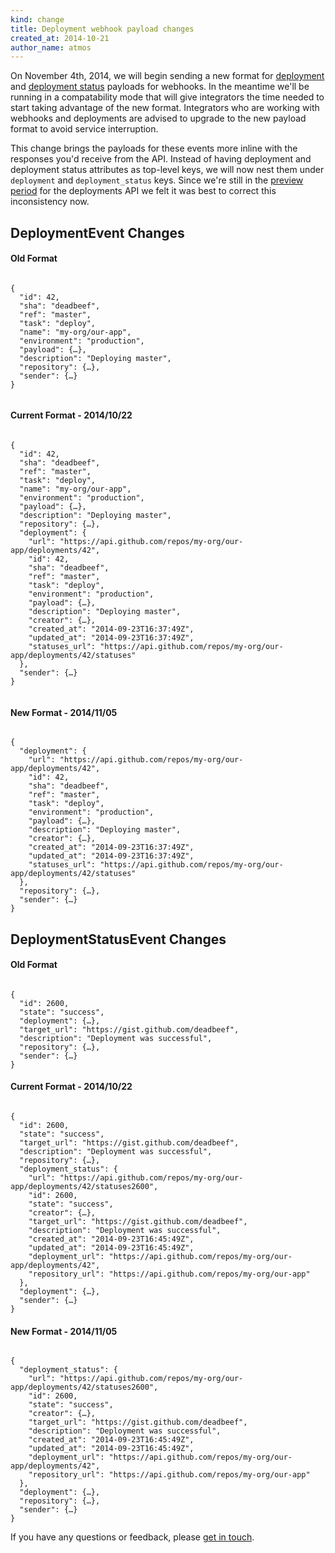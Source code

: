 ```yaml
---
kind: change
title: Deployment webhook payload changes
created_at: 2014-10-21
author_name: atmos
---
```


On November 4th, 2014, we will begin sending a new format for [deployment][1] and [deployment status][2] payloads for webhooks. In the meantime we'll be running in a compatability mode that will give integrators the time needed to start taking advantage of the new format. Integrators who are working with webhooks and deployments are advised to upgrade to the new payload format to avoid service interruption.

This change brings the payloads for these events more inline with the responses you'd receive from the API. Instead of having deployment and deployment status attributes as top-level keys, we will now nest them under `deployment` and `deployment_status` keys. Since we're still in the [preview period][3] for the deployments API we felt it was best to correct this inconsistency now.

## DeploymentEvent Changes

#### Old Format

<pre><code class="language-javascript">
{
  "id": 42,
  "sha": "deadbeef",
  "ref": "master",
  "task": "deploy",
  "name": "my-org/our-app",
  "environment": "production",
  "payload": {…},
  "description": "Deploying master",
  "repository": {…},
  "sender": {…}
}

</code></pre>

#### Current Format - 2014/10/22

<pre><code class="language-javascript">
{
  "id": 42,
  "sha": "deadbeef",
  "ref": "master",
  "task": "deploy",
  "name": "my-org/our-app",
  "environment": "production",
  "payload": {…},
  "description": "Deploying master",
  "repository": {…},
  "deployment": {
    "url": "https://api.github.com/repos/my-org/our-app/deployments/42",
    "id": 42,
    "sha": "deadbeef",
    "ref": "master",
    "task": "deploy",
    "environment": "production",
    "payload": {…},
    "description": "Deploying master",
    "creator": {…},
    "created_at": "2014-09-23T16:37:49Z",
    "updated_at": "2014-09-23T16:37:49Z",
    "statuses_url": "https://api.github.com/repos/my-org/our-app/deployments/42/statuses"
  },
  "sender": {…}
}

</code></pre>

#### New Format - 2014/11/05

<pre><code class="language-javascript">
{
  "deployment": {
    "url": "https://api.github.com/repos/my-org/our-app/deployments/42",
    "id": 42,
    "sha": "deadbeef",
    "ref": "master",
    "task": "deploy",
    "environment": "production",
    "payload": {…},
    "description": "Deploying master",
    "creator": {…},
    "created_at": "2014-09-23T16:37:49Z",
    "updated_at": "2014-09-23T16:37:49Z",
    "statuses_url": "https://api.github.com/repos/my-org/our-app/deployments/42/statuses"
  },
  "repository": {…},
  "sender": {…}
}
</code></pre>

## DeploymentStatusEvent Changes

#### Old Format

<pre><code class="language-javascript">
{
  "id": 2600,
  "state": "success",
  "deployment": {…},
  "target_url": "https://gist.github.com/deadbeef",
  "description": "Deployment was successful",
  "repository": {…},
  "sender": {…}
}
</code></pre>

#### Current Format - 2014/10/22

<pre><code class="language-javascript">
{
  "id": 2600,
  "state": "success",
  "target_url": "https://gist.github.com/deadbeef",
  "description": "Deployment was successful",
  "repository": {…},
  "deployment_status": {
    "url": "https://api.github.com/repos/my-org/our-app/deployments/42/statuses2600",
    "id": 2600,
    "state": "success",
    "creator": {…},
    "target_url": "https://gist.github.com/deadbeef",
    "description": "Deployment was successful",
    "created_at": "2014-09-23T16:45:49Z",
    "updated_at": "2014-09-23T16:45:49Z",
    "deployment_url": "https://api.github.com/repos/my-org/our-app/deployments/42",
    "repository_url": "https://api.github.com/repos/my-org/our-app"
  },
  "deployment": {…},
  "sender": {…}
}
</code></pre>

#### New Format - 2014/11/05

<pre><code class="language-javascript">
{
  "deployment_status": {
    "url": "https://api.github.com/repos/my-org/our-app/deployments/42/statuses2600",
    "id": 2600,
    "state": "success",
    "creator": {…},
    "target_url": "https://gist.github.com/deadbeef",
    "description": "Deployment was successful",
    "created_at": "2014-09-23T16:45:49Z",
    "updated_at": "2014-09-23T16:45:49Z",
    "deployment_url": "https://api.github.com/repos/my-org/our-app/deployments/42",
    "repository_url": "https://api.github.com/repos/my-org/our-app"
  },
  "deployment": {…},
  "repository": {…},
  "sender": {…}
}
</code></pre>

If you have any questions or feedback, please [get in touch][get-in-touch].

[1]: https://developer.github.com/v3/activity/events/types/#deploymentevent
[2]: https://developer.github.com/v3/activity/events/types/#deploymentstatusevent
[3]: https://developer.github.com/changes/2014-01-09-preview-the-new-deployments-api/
[get-in-touch]: https://github.com/contact?form[subject]=Deployments+API
